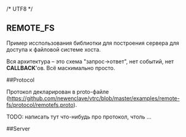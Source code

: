 ﻿/* UTF8 */

## REMOTE_FS


Пример исспользования библиотки для построения сервера для доступа к файловой системе хоста. 


Вся архитектура – это схема "запрос->ответ", нет событий, нет **CALLBACK**'ов. Всё маскимально просто.


##Protocol 

Протокол декларирован в proto-файле (https://github.com/newenclave/vtrc/blob/master/examples/remote-fs/protocol/remotefs.proto). 

TODO: написать тут что-нибудь про протокол, чтоль … 

##Server 


